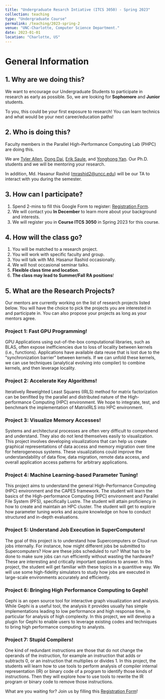 ```yaml
---
title: "Undergraduate Resarch Intiative (ITCS 3050) - Spring 2023"
collection: teaching
type: "Undergraduate Course"
permalink: /teaching/2023-spring-2
venue: "UNC-Charlotte, Computer Science Department."
date: 2023-01-01
location: "Charlotte, US"
---
```

# General Information

## 1. Why are we doing this?
We want to encourage our Undergraduate Students to participate in research as early as possible. So, we are looking for **Sophomore** and **Junior** students.

To you, this could be your first exposure to research! You can learn technics and what would be your next career/education paths!

## 2. Who is doing this?
Faculty members in the Parallel High-Performance Computing Lab (PHPC) are doing this. 

We are [Tyler Allen](https://webpages.charlotte.edu/~tallen93/), [Dong Dai](http://daidong.github.io), [Erik Saule](https://webpages.charlotte.edu/~esaule/public-website/welcome.html), and [Yonghong Yan](https://passlab.github.io/yanyh/). Our Ph.D. students and we will be mentoring your research. 

In addition, Md. Hasanur Rashid (mrashid2@uncc.edu) will be our TA to interact with you during the semester.

## 3. How can I participate?
1. Spend 2-mins to fill this Google Form to register: [Registration Form](https://forms.gle/RgGJBwAGFJfnPCFRA).
2. We will contact you **In December** to learn more about your background and interests.
3. We will register you in **Course ITCS 3050** in Spring 2023 for this course.

## 4. How will the class go?
1. You will be matched to a research project.
2. You will work with specific faculty and group.
3. You will talk with Md. Hasanur Rashid occasionally.
4. We will host occasional seminar talks.
5. **Flexible class time and location**.
6. **The class may lead to Summer/Fall RA positions**!

## 5. What are the Research Projects?
Our mentors are currently working on the list of research projects listed below. You will have the choice to pick the projects you are interested in and participate in. You can also propose your projects as long as your mentors agree. 

### Project 1: Fast GPU Programming!
GPU Applications using out-of-the-box computational libraries, such as BLAS, often expose inefficiencies due to loss of locality between kernels (i.e., functions). Applications have available data reuse that is lost due to the “synchronization barrier” between kernels. If we can unfold these kernels, we can use techniques (analytical evolving into compiler) to combine kernels, and then leverage locality.

### Project 2: Accelerate Key Algorithms!
Iteratively Reweighted Least Squares (IRLS) method for matrix factorization can be benifited by the parallel and distributed nature of the High-performance Computing (HPC) environment. We hope to integrate, test, and benchmark the implementation of MatrixIRLS into HPC environment.

### Project 3: Visualize Memory Accesses!
Systems and architectural processes are often very difficult to comprehend and understand. They also do not lend themselves easily to visualization. This project involves developing visualizations that can help us create graphical representations of data access and memory migration over time for heterogeneous systems. These visualizations could improve the understandability of data flow, data migration, remote data access, and overall application access patterns for arbitrary applications.

### Project 4: Machine Learning-based Parameter Tuning!
This project aims to understand the general High-Performance Computing (HPC) environment and the CAPES framework. The student will learn the basics of the High-performance Computing (HPC) environment and Parallel File System (PFS), specifically Lustre. The student will attain proficiency in how to create and maintain an HPC cluster. The student will get to explore how parameter tuning works and acquire knowledge on how to conduct structured and in-depth evaluations.

### Project 5: Understand Job Execution in SuperComputers!
The goal of this project is to understand how Supercomputers or Cloud run jobs internally. For instance, how might different jobs be submitted to Supercomputers? How are these jobs scheduled to run? What has to be done to make sure jobs can run efficiently without wasting the hardware? These are interesting and critically important questions to answer. In this project, the student will get familiar with these topics in a quantitive way. We will use some high-fidelity simulators to study how jobs are executed in large-scale environments accurately and efficiently.


### Project 6: Bringing High Performance Computing to Gephi!
Gephi is an open source tool for interactive graph visualization and analysis. While Gephi is a useful tool, the analysis it provides usually has simple implementations leading to low performance and high response time, in particular for analysis of high complexity. In this project, we will develop a plugin for Gephi to enable users to leverage existing codes and techniques to bring high performance computing to analysts.


### Project 7: Stupid Compilers!
One kind of redundant instructions are those that do not change the operands of the instruction, for example an instruction that adds or subtracts 0, or an instruction that multiplies or divides 1. In this project, the students will learn how to use tools to perform analysis of compiler internal representation (IR) or binary code of a program to identify those kinds of instructions. Then they will explore how to use tools to rewrite the IR program or binary code to remove those instructions.


What are you waiting for? Join us by filling this [Registration Form](https://forms.gle/RgGJBwAGFJfnPCFRA)!
